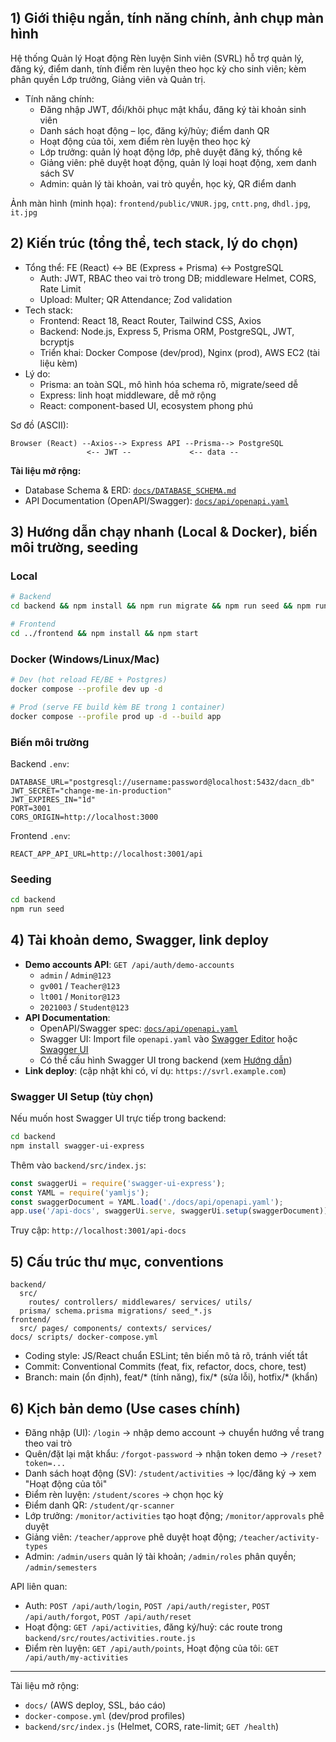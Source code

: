 ## 1) Giới thiệu ngắn, tính năng chính, ảnh chụp màn hình

Hệ thống Quản lý Hoạt động Rèn luyện Sinh viên (SVRL) hỗ trợ quản lý, đăng ký, điểm danh, tính điểm rèn luyện theo học kỳ cho sinh viên; kèm phân quyền Lớp trưởng, Giảng viên và Quản trị.

- Tính năng chính:
  - Đăng nhập JWT, đổi/khôi phục mật khẩu, đăng ký tài khoản sinh viên
  - Danh sách hoạt động – lọc, đăng ký/hủy; điểm danh QR
  - Hoạt động của tôi, xem điểm rèn luyện theo học kỳ
  - Lớp trưởng: quản lý hoạt động lớp, phê duyệt đăng ký, thống kê
  - Giảng viên: phê duyệt hoạt động, quản lý loại hoạt động, xem danh sách SV
  - Admin: quản lý tài khoản, vai trò quyền, học kỳ, QR điểm danh

Ảnh màn hình (minh họa): `frontend/public/VNUR.jpg`, `cntt.png`, `dhdl.jpg`, `it.jpg`

## 2) Kiến trúc (tổng thể, tech stack, lý do chọn)

- Tổng thể: FE (React) ↔ BE (Express + Prisma) ↔ PostgreSQL
  - Auth: JWT, RBAC theo vai trò trong DB; middleware Helmet, CORS, Rate Limit
  - Upload: Multer; QR Attendance; Zod validation
- Tech stack:
  - Frontend: React 18, React Router, Tailwind CSS, Axios
  - Backend: Node.js, Express 5, Prisma ORM, PostgreSQL, JWT, bcryptjs
  - Triển khai: Docker Compose (dev/prod), Nginx (prod), AWS EC2 (tài liệu kèm)
- Lý do:
  - Prisma: an toàn SQL, mô hình hóa schema rõ, migrate/seed dễ
  - Express: linh hoạt middleware, dễ mở rộng
  - React: component-based UI, ecosystem phong phú

Sơ đồ (ASCII):
```
Browser (React) --Axios--> Express API --Prisma--> PostgreSQL
                 <-- JWT --             <-- data --
```

**Tài liệu mở rộng:**
- Database Schema & ERD: [`docs/DATABASE_SCHEMA.md`](./docs/DATABASE_SCHEMA.md)
- API Documentation (OpenAPI/Swagger): [`docs/api/openapi.yaml`](./docs/api/openapi.yaml)

## 3) Hướng dẫn chạy nhanh (Local & Docker), biến môi trường, seeding

### Local
```bash
# Backend
cd backend && npm install && npm run migrate && npm run seed && npm run dev   # http://localhost:3001

# Frontend
cd ../frontend && npm install && npm start                                     # http://localhost:3000
```

### Docker (Windows/Linux/Mac)
```bash
# Dev (hot reload FE/BE + Postgres)
docker compose --profile dev up -d

# Prod (serve FE build kèm BE trong 1 container)
docker compose --profile prod up -d --build app
```

### Biến môi trường
Backend `.env`:
```env
DATABASE_URL="postgresql://username:password@localhost:5432/dacn_db"
JWT_SECRET="change-me-in-production"
JWT_EXPIRES_IN="1d"
PORT=3001
CORS_ORIGIN=http://localhost:3000
```
Frontend `.env`:
```env
REACT_APP_API_URL=http://localhost:3001/api
```

### Seeding
```bash
cd backend
npm run seed
```

## 4) Tài khoản demo, Swagger, link deploy

- **Demo accounts API**: `GET /api/auth/demo-accounts`
  - `admin` / `Admin@123`
  - `gv001` / `Teacher@123`
  - `lt001` / `Monitor@123`
  - `2021003` / `Student@123`
- **API Documentation**:
  - OpenAPI/Swagger spec: [`docs/api/openapi.yaml`](./docs/api/openapi.yaml)
  - Swagger UI: Import file `openapi.yaml` vào [Swagger Editor](https://editor.swagger.io) hoặc [Swagger UI](https://petstore.swagger.io)
  - Có thể cấu hình Swagger UI trong backend (xem [Hướng dẫn](#swagger-ui-setup))
- **Link deploy**: (cập nhật khi có, ví dụ: `https://svrl.example.com`)

### Swagger UI Setup (tùy chọn)

Nếu muốn host Swagger UI trực tiếp trong backend:

```bash
cd backend
npm install swagger-ui-express
```

Thêm vào `backend/src/index.js`:
```javascript
const swaggerUi = require('swagger-ui-express');
const YAML = require('yamljs');
const swaggerDocument = YAML.load('./docs/api/openapi.yaml');
app.use('/api-docs', swaggerUi.serve, swaggerUi.setup(swaggerDocument));
```

Truy cập: `http://localhost:3001/api-docs`

## 5) Cấu trúc thư mục, conventions

```
backend/
  src/
    routes/ controllers/ middlewares/ services/ utils/
  prisma/ schema.prisma migrations/ seed_*.js
frontend/
  src/ pages/ components/ contexts/ services/
docs/ scripts/ docker-compose.yml
```

- Coding style: JS/React chuẩn ESLint; tên biến mô tả rõ, tránh viết tắt
- Commit: Conventional Commits (feat, fix, refactor, docs, chore, test)
- Branch: main (ổn định), feat/* (tính năng), fix/* (sửa lỗi), hotfix/* (khẩn)

## 6) Kịch bản demo (Use cases chính)

- Đăng nhập (UI): `/login` → nhập demo account → chuyển hướng về trang theo vai trò
- Quên/đặt lại mật khẩu: `/forgot-password` → nhận token demo → `/reset?token=...`
- Danh sách hoạt động (SV): `/student/activities` → lọc/đăng ký → xem "Hoạt động của tôi"
- Điểm rèn luyện: `/student/scores` → chọn học kỳ
- Điểm danh QR: `/student/qr-scanner`
- Lớp trưởng: `/monitor/activities` tạo hoạt động; `/monitor/approvals` phê duyệt
- Giảng viên: `/teacher/approve` phê duyệt hoạt động; `/teacher/activity-types`
- Admin: `/admin/users` quản lý tài khoản; `/admin/roles` phân quyền; `/admin/semesters`

API liên quan:
- Auth: `POST /api/auth/login`, `POST /api/auth/register`, `POST /api/auth/forgot`, `POST /api/auth/reset`
- Hoạt động: `GET /api/activities`, đăng ký/huỷ: các route trong `backend/src/routes/activities.route.js`
- Điểm rèn luyện: `GET /api/auth/points`, Hoạt động của tôi: `GET /api/auth/my-activities`

---

Tài liệu mở rộng:
- `docs/` (AWS deploy, SSL, báo cáo)
- `docker-compose.yml` (dev/prod profiles)
- `backend/src/index.js` (Helmet, CORS, rate-limit; `GET /health`)
